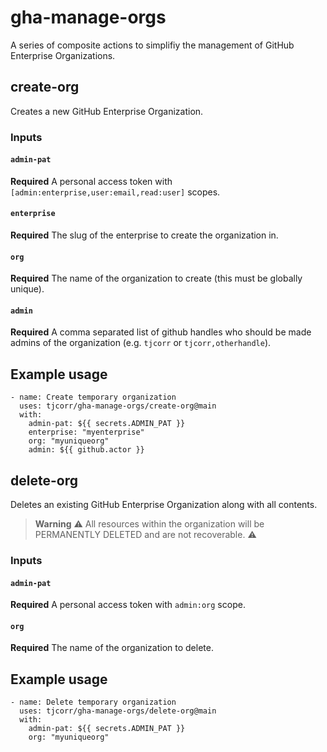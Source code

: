 # gha-manage-orgs

A series of composite actions to simplifiy the management of GitHub Enterprise Organizations.

## create-org

Creates a new GitHub Enterprise Organization.

### Inputs

#### `admin-pat`

**Required** A personal access token with `[admin:enterprise,user:email,read:user]` scopes.

#### `enterprise`

**Required** The slug of the enterprise to create the organization in.

#### `org`

**Required** The name of the organization to create (this must be globally unique).

#### `admin`

**Required** A comma separated list of github handles who should be made admins of the organization (e.g. `tjcorr` or `tjcorr,otherhandle`).

## Example usage

```
- name: Create temporary organization
  uses: tjcorr/gha-manage-orgs/create-org@main
  with:
    admin-pat: ${{ secrets.ADMIN_PAT }}
    enterprise: "myenterprise"
    org: "myuniqueorg"
    admin: ${{ github.actor }}
```

## delete-org

Deletes an existing GitHub Enterprise Organization along with all contents.

>**Warning**
>:warning: All resources within the organization will be PERMANENTLY DELETED and are not recoverable. :warning:

### Inputs

#### `admin-pat`

**Required** A personal access token with `admin:org` scope.

#### `org`

**Required** The name of the organization to delete.

## Example usage

```
- name: Delete temporary organization
  uses: tjcorr/gha-manage-orgs/delete-org@main
  with:
    admin-pat: ${{ secrets.ADMIN_PAT }}
    org: "myuniqueorg"
```
